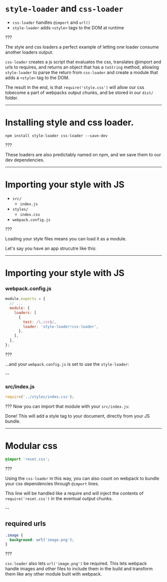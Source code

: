 # `style-loader` and `css-loader`

- `css-loader` handles `@import` and `url()`
- `style-loader` adds `<style>` tags to the DOM at runtime

???

The style and css loaders a perfect example of letting one loader consume another loaders output.

`css-loader` creates a js script that evaluates the css, translates @import and urls to requires, and returns an object that has a `toString` method, allowing `style-loader` to parse the return from `css-loader` and create a module that adds a `<style>` tag to the DOM.

The result in the end, is that `require('style.css')` will allow our css tobecome a part of webpacks output chunks, and be stored in our `dist/` folder.

---
# Installing style and css loader.

```shell
npm install style-loader css-loader --save-dev
```

???

These loaders are also predictably named on npm, and we save them to our dev dependencies.

---

# Importing your style with JS

- `src/`
  - `index.js`
- `styles/`
  - `index.css`
- `webpack.config.js`

???

Loading your style files means you can load it as a module.

Let's say you have an app strucutre like this:

---

# Importing your style with JS

### webpack.config.js
```js
module.exports = {
  // ...
  module: {
    loaders: [
      {
        test: /\.css$/,
        loader: 'style-loader!css-loader',
      },
    ],
  },
};
```

???

...and your `webpack.config.js` is set to use the `style-loader`:


--

### src/index.js
```js
require('../styles/index.css');
```

???
Now you can import that module with your `src/index.js`:

Done! This will add a style tag to your document, directly from your JS bundle.

---

# Modular css

```css
@import 'reset.css';
```

???

Using the `css-loader` in this way, you can also count on webpack to bundle your css dependencies through `@import` lines.

This line will be handled like a require and will inject the contents of `require('reset.css')` in the eventual output chunks.

--

## required urls

```css
.image {
  background: url('image.png');
}
```

???

`css-loader` also lets `url('image.png')` be required. This lets webpack handle images and other files to include them in the build and transform them like any other module built with webpack.
